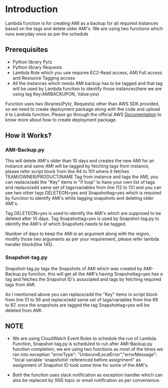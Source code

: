 # Introduction

Lambda function is for creating AMI as a backup for all required instances based on the tags and delete older AMI's. We are using two functions which runs everyday once as per the schedule

## Prerequisites

* Python library Pytz
* Python library Requests
* Lambda Role which you use requires EC2-Read access, AMI Full access and Resource Tagging access
* All the instances which needs AMI backup has to be tagged and that tag will be used by Lambda function to identify those instances(here we are using tag Key:AMIBACKUPON, Value:yes)

Function uses two libraries(Pytz, Requests) other than AWS SDK provided, so we need to create deployment package along with the code and upload it to Lambda function. Please go through the official AWS [Documentation](https://docs.aws.amazon.com/lambda/latest/dg/lambda-python-how-to-create-deployment-package.html) to know more about how to create deployment package.


## How it Works?

### AMI-Backup.py 

This will delete AMI's older than 10 days and creates the new AMI for an instance and same AMI will be tagged by fetching tags from instance, please refer script block from line 94 to 101 where it fetches TEAM/OWNER/PRODUCT/NAME Tag from instance and tags the AMI, you can replace/add the "Key" items in "if loop" to have your own list of tags and replace/add same set of tags/variables from line 112 to 131 and you can see two other tags DELETEON=yes and Snapshottag=yes which is required by function to identify AMI's while tagging snapshots and deleting older AMI's.

Tag DELETEON=yes is used to identify the AMI's which are supposed to be deleted after 10 days.
Tag Snapshottag=yes is used by Snapshot-tag.py to identify the AMI's of which Snapshots needs to be tagged.

Number of days to keep the AMI is an argument along with the region, modify those two arguments as per your requirement, please refer lambda handler block(line 145).

### Snapshot-tag.py

Snapshot-tag.py tags the Snapshots of AMI which was created by AMI-Backup.py function, this will get all the AMI's having Snapshottag=yes has a tag and fetches the Snapshot ID's associated and tags by fetching required tags from AMI.

As I mentioned above you can replace/add the "Key" items in script block from line 51 to 56 and replace/add same set of tags/variables from line 69 to 87, once the snapshots are tagged the tag Snapshottag=yes will be deleted from AMI.

## NOTE
* We are using CloudWatch Event Rules to schedule the run of Lambda Function, Snapshot-tag.py is scheduled to run after AMI-Backup.py function completion, we are using two functions as most of the times we ran into exception "errorType": "UnboundLocalError","errorMessage": "local variable 'snapshotid' referenced before assignment" as assignment of Snapshot ID took some time for some of the AMI's.

* Both the function uses slack notification as exception handler which can also be replaced by SNS topic or email notification as per convenience.
